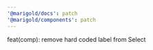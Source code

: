 ```yaml
---
'@marigold/docs': patch
'@marigold/components': patch
---
```


feat(comp): remove hard coded label from Select
